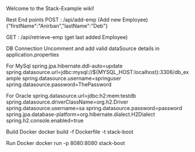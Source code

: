 Welcome to the Stack-Example wiki!

Rest End points
POST : /api/add-emp (Add new Employee) {"firstName":"Anirban","lastName":"Deb"}

GET : /api/retrieve-emp (get last added Employee)

DB Connection
Uncomment and add valid dataSource details in application.properties

For MySql spring.jpa.hibernate.ddl-auto=update spring.datasource.url=jdbc:mysql://${MYSQL_HOST:localhost}:3306/db_example spring.datasource.username=springuser spring.datasource.password=ThePassword

For Oracle spring.datasource.url=jdbc:h2:mem:testdb spring.datasource.driverClassName=org.h2.Driver spring.datasource.username=sa spring.datasource.password=password spring.jpa.database-platform=org.hibernate.dialect.H2Dialect spring.h2.console.enabled=true

Build Docker docker build -f Dockerfile -t stack-boot

Run Docker docker run -p 8080:8080 stack-boot

